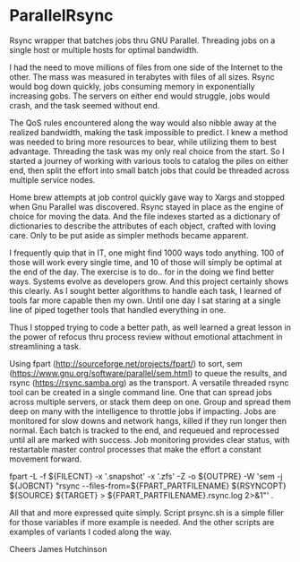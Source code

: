 # ParallelRsync
Rsync wrapper that batches jobs thru GNU Parallel.  Threading jobs on a single host or multiple hosts for optimal bandwidth.

I had the need to move millions of files from one side of the Internet to the other.  The mass was measured in terabytes with files of all sizes.  Rsync would bog down quickly, jobs consuming memory in exponentially increasing gobs.  The servers on either end would struggle, jobs would crash, and the task seemed without end.

The QoS rules encountered along the way would also nibble away at the realized bandwidth, making the task impossible to predict.  I knew a method was needed to bring more resources to bear, while utilizing them to best advantage.  Threading the task was my only real choice from the start.  So I started a journey of working with various tools to catalog the piles on either end, then split the effort into small batch jobs that could be threaded across multiple service nodes.

Home brew attempts at job control quickly gave way to Xargs and stopped when Gnu Parallel was discovered.  Rsync stayed in place as the engine of choice for moving the data.  And the file indexes started as a dictionary of dictionaries to describe the attributes of each object, crafted with loving care. Only to be put aside as simpler methods became apparent.

I frequently quip that in IT, one might find 1000 ways todo anything.  100 of those will work every single time, and 10 of those will simply be optimal at the end of the day.  The exercise is to do.. for in the doing we find better ways. Systems evolve as developers grow.  And this project certainly shows this clearly.  As I sought better algorithms to handle each task, I learned of tools far more capable then my own.  Until one day I sat staring at a single line of piped together tools that handled everything in one.

Thus I stopped trying to code a better path, as well learned a great lesson in the power of refocus thru process review without emotional attachment in streamlining a task.

Using fpart (http://sourceforge.net/projects/fpart/) to sort, sem (https://www.gnu.org/software/parallel/sem.html) to queue the results, and rsync (https://rsync.samba.org) as the transport.  A versatile threaded rsync tool can be created in a single command line.  One that can spread jobs across multiple servers, or stack them deep on one.  Group and spread them deep on many with the intelligence to throttle jobs if impacting.  Jobs are monitored for slow downs and network hangs, killed if they run longer then normal.  Each batch is tracked to the end, and requeued and reprocessed until all are marked with success.  Job monitoring provides clear status, with restartable master control processes that make the effort a constant movement forward.  

fpart -L -f ${FILECNT} -x '.snapshot' -x '.zfs' -Z -o ${OUTPRE} -W 'sem -j ${JOBCNT} "rsync --files-from=${FPART_PARTFILENAME} ${RSYNCOPT} ${SOURCE} ${TARGET} > ${FPART_PARTFILENAME}.rsync.log 2>&1"' . 

All that and more expressed quite simply.  Script prsync.sh is a simple filler for those variables if more example is needed.  And the other scripts are examples of variants I coded along the way.

Cheers
James Hutchinson

